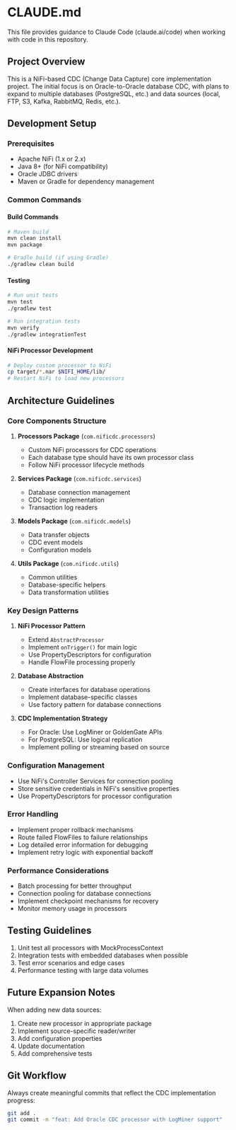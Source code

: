 # CLAUDE.md

This file provides guidance to Claude Code (claude.ai/code) when working with code in this repository.

## Project Overview

This is a NiFi-based CDC (Change Data Capture) core implementation project. The initial focus is on Oracle-to-Oracle database CDC, with plans to expand to multiple databases (PostgreSQL, etc.) and data sources (local, FTP, S3, Kafka, RabbitMQ, Redis, etc.).

## Development Setup

### Prerequisites
- Apache NiFi (1.x or 2.x)
- Java 8+ (for NiFi compatibility)
- Oracle JDBC drivers
- Maven or Gradle for dependency management

### Common Commands

#### Build Commands
```bash
# Maven build
mvn clean install
mvn package

# Gradle build (if using Gradle)
./gradlew clean build
```

#### Testing
```bash
# Run unit tests
mvn test
./gradlew test

# Run integration tests
mvn verify
./gradlew integrationTest
```

#### NiFi Processor Development
```bash
# Deploy custom processor to NiFi
cp target/*.nar $NIFI_HOME/lib/
# Restart NiFi to load new processors
```

## Architecture Guidelines

### Core Components Structure

1. **Processors Package** (`com.nificdc.processors`)
   - Custom NiFi processors for CDC operations
   - Each database type should have its own processor class
   - Follow NiFi processor lifecycle methods

2. **Services Package** (`com.nificdc.services`)
   - Database connection management
   - CDC logic implementation
   - Transaction log readers

3. **Models Package** (`com.nificdc.models`)
   - Data transfer objects
   - CDC event models
   - Configuration models

4. **Utils Package** (`com.nificdc.utils`)
   - Common utilities
   - Database-specific helpers
   - Data transformation utilities

### Key Design Patterns

1. **NiFi Processor Pattern**
   - Extend `AbstractProcessor`
   - Implement `onTrigger()` for main logic
   - Use PropertyDescriptors for configuration
   - Handle FlowFile processing properly

2. **Database Abstraction**
   - Create interfaces for database operations
   - Implement database-specific classes
   - Use factory pattern for database connections

3. **CDC Implementation Strategy**
   - For Oracle: Use LogMiner or GoldenGate APIs
   - For PostgreSQL: Use logical replication
   - Implement polling or streaming based on source

### Configuration Management

- Use NiFi's Controller Services for connection pooling
- Store sensitive credentials in NiFi's sensitive properties
- Use PropertyDescriptors for processor configuration

### Error Handling

- Implement proper rollback mechanisms
- Route failed FlowFiles to failure relationships
- Log detailed error information for debugging
- Implement retry logic with exponential backoff

### Performance Considerations

- Batch processing for better throughput
- Connection pooling for database connections
- Implement checkpoint mechanisms for recovery
- Monitor memory usage in processors

## Testing Guidelines

1. Unit test all processors with MockProcessContext
2. Integration tests with embedded databases when possible
3. Test error scenarios and edge cases
4. Performance testing with large data volumes

## Future Expansion Notes

When adding new data sources:
1. Create new processor in appropriate package
2. Implement source-specific reader/writer
3. Add configuration properties
4. Update documentation
5. Add comprehensive tests

## Git Workflow

Always create meaningful commits that reflect the CDC implementation progress:
```bash
git add .
git commit -m "feat: Add Oracle CDC processor with LogMiner support"
```
